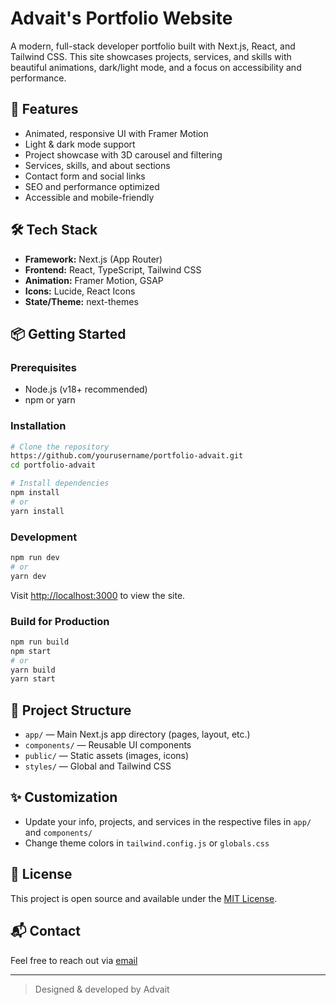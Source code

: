 # Advait's Portfolio Website

A modern, full-stack developer portfolio built with Next.js, React, and Tailwind CSS. This site showcases projects, services, and skills with beautiful animations, dark/light mode, and a focus on accessibility and performance.

## 🚀 Features
- Animated, responsive UI with Framer Motion
- Light & dark mode support
- Project showcase with 3D carousel and filtering
- Services, skills, and about sections
- Contact form and social links
- SEO and performance optimized
- Accessible and mobile-friendly

## 🛠️ Tech Stack
- **Framework:** Next.js (App Router)
- **Frontend:** React, TypeScript, Tailwind CSS
- **Animation:** Framer Motion, GSAP
- **Icons:** Lucide, React Icons
- **State/Theme:** next-themes

## 📦 Getting Started

### Prerequisites
- Node.js (v18+ recommended)
- npm or yarn

### Installation
```bash
# Clone the repository
https://github.com/yourusername/portfolio-advait.git
cd portfolio-advait

# Install dependencies
npm install
# or
yarn install
```

### Development
```bash
npm run dev
# or
yarn dev
```
Visit [http://localhost:3000](http://localhost:3000) to view the site.

### Build for Production
```bash
npm run build
npm start
# or
yarn build
yarn start
```

## 📁 Project Structure
- `app/` — Main Next.js app directory (pages, layout, etc.)
- `components/` — Reusable UI components
- `public/` — Static assets (images, icons)
- `styles/` — Global and Tailwind CSS

## ✨ Customization
- Update your info, projects, and services in the respective files in `app/` and `components/`
- Change theme colors in `tailwind.config.js` or `globals.css`

## 📝 License
This project is open source and available under the [MIT License](LICENSE).

## 📬 Contact
Feel free to reach out via [email](mailto:advaitt.dev@gmail.com) 

---

> Designed & developed by Advait 